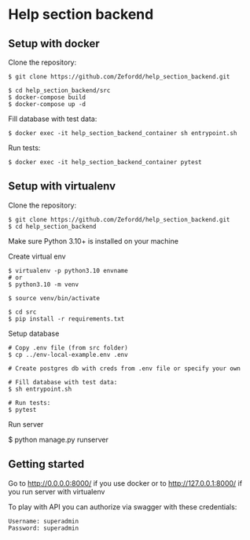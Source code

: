 # Help section backend

## Setup with docker
Clone the repository:

    $ git clone https://github.com/Zefordd/help_section_backend.git

    $ cd help_section_backend/src
    $ docker-compose build
    $ docker-compose up -d

Fill database with test data:

    $ docker exec -it help_section_backend_container sh entrypoint.sh

Run tests:

    $ docker exec -it help_section_backend_container pytest 


## Setup with virtualenv
Clone the repository:

    $ git clone https://github.com/Zefordd/help_section_backend.git
    $ cd help_section_backend

Make sure Python 3.10+ is installed on your machine

Create virtual env

    $ virtualenv -p python3.10 envname
    # or
    $ python3.10 -m venv

    $ source venv/bin/activate

    $ cd src
    $ pip install -r requirements.txt

Setup database

    # Copy .env file (from src folder)
    $ cp ../env-local-example.env .env
    
    # Create postgres db with creds from .env file or specify your own

    # Fill database with test data:
    $ sh entrypoint.sh
    
    # Run tests:
    $ pytest

Run server

$ python manage.py runserver

## Getting started

Go to http://0.0.0.0:8000/ if you use docker or to http://127.0.0.1:8000/ if you run server with virtualenv

To play with API you can authorize via swagger with these credentials:

    Username: superadmin
    Password: superadmin

